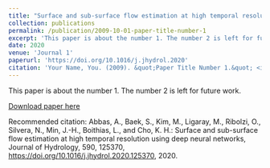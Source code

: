 ```yaml
---
title: "Surface and sub-surface flow estimation at high temporal resolution using deep neural networks"
collection: publications
permalink: /publication/2009-10-01-paper-title-number-1
excerpt: 'This paper is about the number 1. The number 2 is left for future work.'
date: 2020
venue: 'Journal 1'
paperurl: 'https://doi.org/10.1016/j.jhydrol.2020'
citation: 'Your Name, You. (2009). &quot;Paper Title Number 1.&quot; <i>Journal 1</i>. 1(1).'
---
```

This paper is about the number 1. The number 2 is left for future work.

[Download paper here](https://doi.org/10.1016/j.jhydrol.2020)

Recommended citation: Abbas, A., Baek, S., Kim, M., Ligaray, M., Ribolzi, O., Silvera, N., Min, J.-H., Boithias, L., and Cho, K. H.: Surface and sub-surface flow estimation at high temporal resolution using deep neural networks, Journal of Hydrology, 590, 125370, https://doi.org/10.1016/j.jhydrol.2020.125370, 2020.
